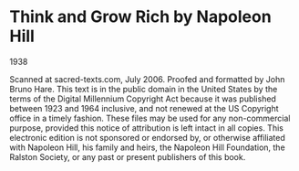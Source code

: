 # Think and Grow Rich by Napoleon Hill

1938

Scanned at sacred-texts.com, July 2006. Proofed and formatted by John Bruno Hare. This text is in the public domain in the United States by the terms of the Digital Millennium Copyright Act because it was published between 1923 and 1964 inclusive, and not renewed at the US Copyright office in a timely fashion. These files may be used for any non-commercial purpose, provided this notice of attribution is left intact in all copies. This electronic edition is not sponsored or endorsed by, or otherwise affiliated with Napoleon Hill, his family and heirs, the Napoleon Hill Foundation, the Ralston Society, or any past or present publishers of this book.
